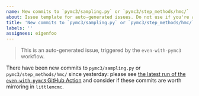 ```yaml
---
name: New commits to `pymc3/sampling.py` or `pymc3/step_methods/hmc/`
about: Issue template for auto-generated issues. Do not use if you're a human!
title: 'New commits to `pymc3/sampling.py` or `pymc3/step_methods/hmc/`'
labels: ''
assignees: eigenfoo
---
```


> This is an auto-generated issue, triggered by the `even-with-pymc3` workflow.

There have been new commits to `pymc3/sampling.py` or `pymc3/step_methods/hmc/` since
yesterday: please see [the latest run of the `even-with-pymc3` GitHub
Action](https://github.com/eigenfoo/littlemcmc/actions?query=workflow%3Aeven-with-pymc3)
and consider if these commits are worth mirroring in `littlemcmc`.

